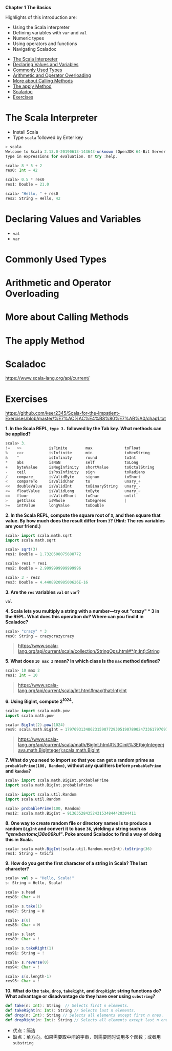 **Chapter 1 The Basics**


Highlights of this introduction are:
- Using the Scala interpreter
- Defining variables with `var` and `val`
- Numeric types
- Using operators and functions
- Navigating Scaladoc


<!-- vim-markdown-toc GFM -->

* [The Scala Interpreter](#the-scala-interpreter)
* [Declaring Values and Variables](#declaring-values-and-variables)
* [Commonly Used Types](#commonly-used-types)
* [Arithmetic and Operator Overloading](#arithmetic-and-operator-overloading)
* [More about Calling Methods](#more-about-calling-methods)
* [The apply Method](#the-apply-method)
* [Scaladoc](#scaladoc)
* [Exercises](#exercises)

<!-- vim-markdown-toc -->

# The Scala Interpreter

- Install Scala
- Type `scala` followed by Enter key

```scala
> scala
Welcome to Scala 2.13.0-20190613-143643-unknown (OpenJDK 64-Bit Server VM, Java 1.8.0_232).
Type in expressions for evaluation. Or try :help.

scala> 8 * 5 + 2
res0: Int = 42

scala> 0.5 * res0
res1: Double = 21.0

scala> "Hello, " + res0
res2: String = Hello, 42
```

# Declaring Values and Variables
- `val`
- `var`

# Commonly Used Types
# Arithmetic and Operator Overloading
# More about Calling Methods
# The apply Method
# Scaladoc
https://www.scala-lang.org/api/current/

# Exercises

https://github.com/keer2345/Scala-for-the-Impatient-Exercises/blob/master/%E7%AC%AC%E4%B8%80%E7%AB%A0/chap1.txt


**1. In the Scala REPL, `type 3.` followed by the Tab key. What methods can be
applied?**
```scala
scala> 3.
!=   >>            isFinite        max              toFloat         
%    >>>           isInfinite      min              toHexString     
&    ^             isInfinity      round            toInt           
*    abs           isNaN           self             toLong          
+    byteValue     isNegInfinity   shortValue       toOctalString   
-    ceil          isPosInfinity   sign             toRadians       
/    compare       isValidByte     signum           toShort         
<    compareTo     isValidChar     to               unary_+         
<<   doubleValue   isValidInt      toBinaryString   unary_-         
<=   floatValue    isValidLong     toByte           unary_~         
==   floor         isValidShort    toChar           until           
>    getClass      isWhole         toDegrees        |               
>=   intValue      longValue       toDouble 
```

**2. In the Scala REPL, compute the square root of `3`, and then square that value. By how much does the result differ from `3`? (Hint: The res variables are your friend.)**
```scala
scala> import scala.math.sqrt
import scala.math.sqrt

scala> sqrt(3)
res1: Double = 1.7320508075688772

scala> res1 * res1
res2: Double = 2.9999999999999996

scala> 3 - res2
res3: Double = 4.440892098500626E-16
```
**3. Are the `res` variables `val` or `var`?**
```
val
```

**4. Scala lets you multiply a string with a number—try out "crazy" * 3 in the REPL. What does this operation do? Where can you find it in Scaladoc?**
```scala
scala> "crazy" * 3
res0: String = crazycrazycrazy
```
> https://www.scala-lang.org/api/current/scala/collection/StringOps.html#*(n:Int):String

**5. What does `10 max 2` mean? In which class is the `max` method defined?**
```scala
scala> 10 max 2
res1: Int = 10
```
> https://www.scala-lang.org/api/current/scala/Int.html#max(that:Int):Int

**6. Using BigInt, compute $2^{1024}$.**
```scala
scala> import scala.math.pow
import scala.math.pow

scala> BigInt(2).pow(1024)
res9: scala.math.BigInt = 179769313486231590772930519078902473361797697894230657273430081157732675805500963132708477322407536021120113879871393357658789768814416622492847430639474124377767893424865485276302219601246094119453082952085005768838150682342462881473913110540827237163350510684586298239947245938479716304835356329624224137216
```

> https://www.scala-lang.org/api/current/scala/math/BigInt.html#%3Cinit%3E(bigInteger:java.math.BigInteger):scala.math.BigInt

**7.  What do you need to import so that you can get a random prime as `probablePrime(100, Random)`, without any qualifiers before `probablePrime` and `Random`?**
```scala
scala> import scala.math.BigInt.probablePrime
import scala.math.BigInt.probablePrime

scala> import scala.util.Random
import scala.util.Random

scala> probablePrime(100, Random)
res12: scala.math.BigInt = 913635284352431534844420394411
```
**8.  One way to create random file or directory names is to produce a random `BigInt` and convert it to base `36`, yielding a string such as *"qsnvbevtomcj38o06kul"*. Poke around Scaladoc to find a way of doing this in Scala.**
```scala
scala> scala.math.BigInt(scala.util.Random.nextInt).toString(36)
res1: String = tn5if2
```

**9.  How do you get the first character of a string in Scala? The last character?**
```scala
scala> val s = "Hello, Scala!"
s: String = Hello, Scala!

scala> s.head
res86: Char = H

scala> s.take(1)
res87: String = H

scala> s(0)
res88: Char = H

scala> s.last
res89: Char = !

scala> s.takeRight(1)
res91: String = !

scala> s.reverse(0)
res94: Char = !

scala> s(s.length-1)
res95: Char = !
```
**10.  What do the `take`, `drop`, `takeRight`, and `dropRight` string functions do? What advantage or disadvantage do they have over using `substring`?**
```scala
def take(n: Int): String  // Selects first n elements.
def takeRight(n: Int): String // Selects last n elements.
def drop(n: Int): String // Selects all elements except first n ones.
def dropRight(n: Int): String // Selects all elements except last n ones.
```
- 优点：简洁
- 缺点：单方向。如果需要取中间的字串，则需要同时调用多个函数；或者用 `substring`
